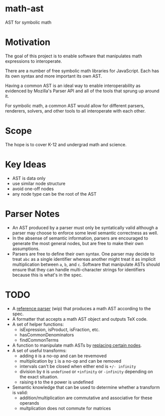 # math-ast
AST for symbolic math

# Motivation

The goal of this project is to enable software that manipulates math expressions
to interoperate.

There are a number of free symbolic math libraries for JavaScript.  Each has its
own syntax and more important its own AST.

Having a common AST is an ideal way to enable interoperability as evidenced by
Mozilla's Parser API and all of the tools that sprung up around it.

For symbolic math, a common AST would allow for different parsers, renderers,
solvers, and other tools to all interoperate with each other.

# Scope

The hope is to cover K-12 and undergrad math and science.

# Key Ideas

- AST is data only
- use similar node structure
- avoid one-off nodes
- any node type can be the root of the AST

# Parser Notes

- An AST produced by a parser must only be syntatically valid although a parser
  may choose to enforce some level semantic correctness as well.
- In the absense of semantic information, parsers are encouraged to generate
  the most general nodes, but are free to make their own assumptions.
- Parsers are free to define their own syntax.  One parser may decide to treat
  `abc` as a single identifier whereas another might treat it as implicit
  multiplication between `a`, `b`, and `c`.  Software that manipulate ASTs
  should ensure that they can handle multi-character strings for identifiers
  because this is what's in the spec.

# TODO

- A [reference parser](https://github.com/kevinbarabash/math-parser) (wip) that
  produces a math AST according to the spec.
- A formatter that accepts a math AST object and outputs TeX code.
- A set of helper functions:
  - isExpression, isProduct, isFraction, etc.
  - hasCommonDenominators
  - findCommonTerms
- A function to manipulate math ASTs by [replacing certain nodes](https://github.com/kevinbarabash/math-parser/blob/4b77bb327be493bfc50e58694b59357c97aec261/lib/replace.js).
- A set of useful transforms:
  - adding `0` is a no-op and can be revemoved
  - multiplication by `1` is a no-op and can be removed
  - intervals can't be closed when either end is `+/- infinity`
  - division by `0` is `undefined` or `+infinity` or `-infinity` depending on the
    exact situation.
  - raising `0` to the `0` power is undefined
- Semantic knowledge that can be used to determine whether a transform is valid:
  - addition/multiplication are commutative and associative for these operands
  - multplication does not commute for matrices
